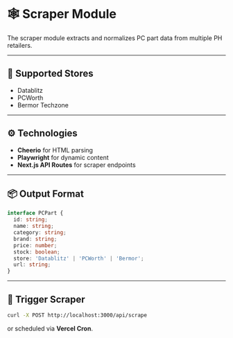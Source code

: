 # 🕸️ Scraper Module

The scraper module extracts and normalizes PC part data from multiple PH retailers.

---

## 🏬 Supported Stores
- Datablitz
- PCWorth
- Bermor Techzone

---

## ⚙️ Technologies
- **Cheerio** for HTML parsing
- **Playwright** for dynamic content
- **Next.js API Routes** for scraper endpoints

---

## 📦 Output Format
```ts
interface PCPart {
  id: string;
  name: string;
  category: string;
  brand: string;
  price: number;
  stock: boolean;
  store: 'Datablitz' | 'PCWorth' | 'Bermor';
  url: string;
}
```

---

## 🔄 Trigger Scraper
```bash
curl -X POST http://localhost:3000/api/scrape
```
or scheduled via **Vercel Cron**.
